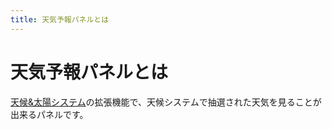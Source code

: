 ```yaml
---
title: 天気予報パネルとは
---
```


# 天気予報パネルとは
[天候&太陽システム](../wass-core/intro)の拡張機能で、天候システムで抽選された天気を見ることが出来るパネルです。  
